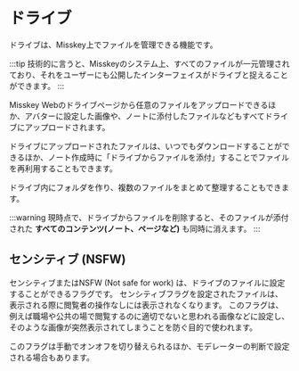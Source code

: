 # ドライブ

ドライブは、Misskey上でファイルを管理できる機能です。

:::tip
技術的に言うと、Misskeyのシステム上、すべてのファイルが一元管理されており、それをユーザーにも公開したインターフェイスがドライブと捉えることができます。
:::

Misskey Webのドライブページから任意のファイルをアップロードできるほか、アバターに設定した画像や、ノートに添付したファイルなどもすべてドライブにアップロードされます。

ドライブにアップロードされたファイルは、いつでもダウンロードすることができるほか、ノート作成時に「ドライブからファイルを添付」することでファイルを再利用することもできます。

ドライブ内にフォルダを作り、複数のファイルをまとめて整理することもできます。

:::warning
現時点で、ドライブからファイルを削除すると、そのファイルが添付された **すべてのコンテンツ(ノート、ページなど)** も同時に消えます。
:::

## センシティブ (NSFW)

センシティブまたはNSFW (Not safe for work) は、ドライブのファイルに設定することができるフラグです。
センシティブフラグを設定されたファイルは、表示される際に閲覧者の操作なしには表示されなくなります。
このフラグは、例えば職場や公共の場で閲覧するのに適切でないと思われる画像などに設定し、そのような画像が突然表示されてしまうことを防ぐ目的で使われます。

このフラグは手動でオンオフを切り替えられるほか、モデレーターの判断で設定される場合もあります。
